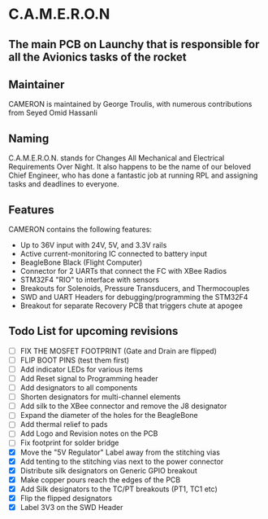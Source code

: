 # C.A.M.E.R.O.N

## The main PCB on Launchy that is responsible for all the Avionics tasks of the rocket

## Maintainer
CAMERON is maintained by George Troulis, with numerous contributions from Seyed Omid Hassanli

## Naming
C.A.M.E.R.O.N. stands for Changes All Mechanical and Electrical Requirements Over Night. It also happens to be the name of our beloved Chief Engineer, who has done a fantastic job at running RPL and assigning tasks and deadlines to everyone.

## Features

CAMERON contains the following features:
* Up to 36V input with 24V, 5V, and 3.3V rails
* Active current-monitoring IC connected to battery input
* BeagleBone Black (Flight Computer)
* Connector for 2 UARTs that connect the FC with XBee Radios
* STM32F4 "RIO" to interface with sensors
* Breakouts for Solenoids, Pressure Transducers, and Thermocouples
* SWD and UART Headers for debugging/programming the STM32F4
* Breakout for separate Recovery PCB that triggers chute at apogee

## Todo List for upcoming revisions
- [ ] FIX THE MOSFET FOOTPRINT (Gate and Drain are flipped)
- [ ] FLIP BOOT PINS (test them first)
- [ ] Add indicator LEDs for various items
- [ ] Add Reset signal to Programming header
- [ ] Add designators to all components
- [ ] Shorten designators for multi-channel elements
- [ ] Add silk to the XBee connector and remove the J8 designator
- [ ] Expand the diameter of the holes for the BeagleBone
- [ ] Add thermal relief to pads
- [ ] Add Logo and Revision notes on the PCB
- [ ] Fix footprint for solder bridge
- [X] Move the "5V Regulator" Label away from the stitching vias
- [X] Add tenting to the stitching vias next to the power connector
- [X] Distribute silk designators on Generic GPIO breakout
- [X] Make copper pours reach the edges of the PCB
- [X] Add Silk designators to the TC/PT breakouts (PT1, TC1 etc)
- [X] Flip the flipped designators
- [X] Label 3V3 on the SWD Header
